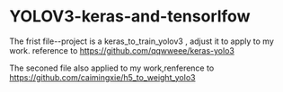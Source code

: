 # YOLOV3-keras-and-tensorlfow
The frist file--project is a keras_to_train_yolov3 , adjust it to apply to my work.
reference to https://github.com/qqwweee/keras-yolo3

The seconed file also applied to my work,renference to https://github.com/caimingxie/h5_to_weight_yolo3
